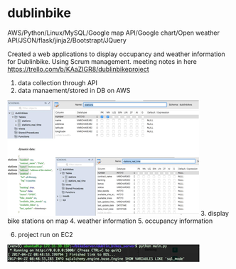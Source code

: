 # dublinbike
 AWS/Python/Linux/MySQL/Google map API/Google chart/Open weather API/JSON/flask/jinja2/Bootstrapt/JQuery

 Created a web applications to display occupancy and weather information for Dublinbike. Using Scrum management.
meeting notes in here https://trello.com/b/KAaZIGR8/dublinbikeproject 

  1. data collection through API
  2. data manaement/stored in DB on AWS
  
  ![database structure](img-folder/database.png)
  3. display bike stations on map
  4. weather information
  5. occupancy information
  
  
  6. project run on EC2
  
  ![web app run on EC2](img-folder/runappec2.png)
  
  

